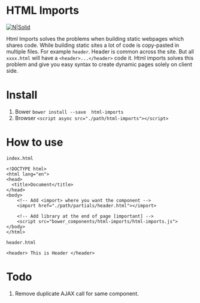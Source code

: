 # HTML Imports

[![N|Solid](https://cldup.com/dTxpPi9lDf.thumb.png)](https://nodesource.com/products/nsolid)

Html Imports solves the problems when building static webpages which shares code. While building static sites a lot of code is copy-pasted in multiple files. For example `header`. Header is common across the site. But all `xxxx.html` will have a `<header>...</header>` code it. Html imports solves this problem and give you easy syntax to create dynamic pages solely on client side. 

# Install

1. Bower `bower install --save  html-imports`
2. Browser `<script async src="./path/html-imports"></script>`

# How to use
`index.html`
```
<!DOCTYPE html>
<html lang="en">
<head>
  <title>Document</title>
</head>
<body>
    <!-- Add <import> where you want the component -->
    <import href="./path/partials/header.html"></import>
    
    <!-- Add library at the end of page [important] -->
    <script src="bower_components/html-imports/html-imports.js">
</body>
</html>
```

`header.html`
```
<header> This is Header </header>
```

# Todo
1. Remove duplicate AJAX call for same component.
